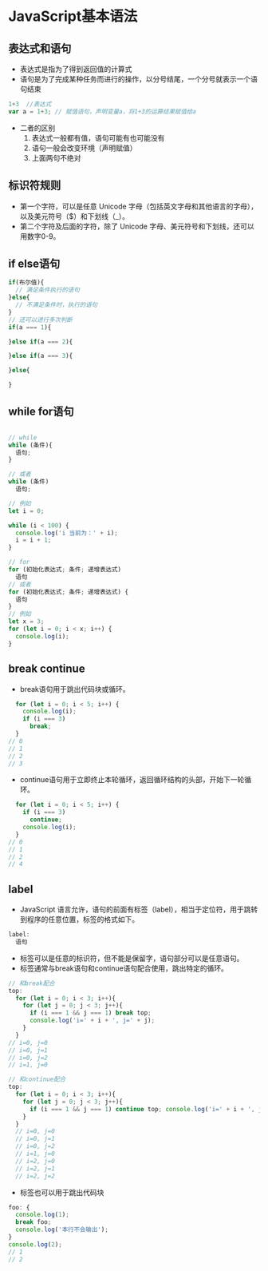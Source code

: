 # JavaScript基本语法

## 表达式和语句

* 表达式是指为了得到返回值的计算式
* 语句是为了完成某种任务而进行的操作，以分号结尾，一个分号就表示一个语句结束
```javascript
1+3  //表达式
var a = 1+3; // 赋值语句，声明变量a，将1+3的运算结果赋值给a
```
* 二者的区别
  1. 表达式一般都有值，语句可能有也可能没有
  2. 语句一般会改变环境（声明赋值）
  3. 上面两句不绝对

## 标识符规则

* 第一个字符，可以是任意 Unicode 字母（包括英文字母和其他语言的字母），以及美元符号（$）和下划线（_）。
* 第二个字符及后面的字符，除了 Unicode 字母、美元符号和下划线，还可以用数字0-9。
## if else语句

```javascript
if(布尔值){
  // 满足条件执行的语句
}else{
  // 不满足条件时，执行的语句
}
// 还可以进行多次判断
if(a === 1){

}else if(a === 2){

}else if(a === 3){

}else{

}
```
## while for语句

```javascript

// while
while (条件){
  语句;
}

// 或者
while (条件) 
  语句;

// 例如
let i = 0;

while (i < 100) {
  console.log('i 当前为：' + i);
  i = i + 1;
}

// for
for (初始化表达式; 条件; 递增表达式)
  语句
// 或者
for (初始化表达式; 条件; 递增表达式) {
  语句
}
// 例如
let x = 3;
for (let i = 0; i < x; i++) {
  console.log(i);
}
```
## break continue

* break语句用于跳出代码块或循环。
```javascript
  for (let i = 0; i < 5; i++) {
    console.log(i);
    if (i === 3)
      break;
  }
// 0
// 1
// 2
// 3
```
* continue语句用于立即终止本轮循环，返回循环结构的头部，开始下一轮循环。
```javascript
  for (let i = 0; i < 5; i++) {
    if (i === 3)
      continue;
    console.log(i);
  }
// 0
// 1
// 2
// 4
```

## label

* JavaScript 语言允许，语句的前面有标签（label），相当于定位符，用于跳转到程序的任意位置，标签的格式如下。
```javascript
label:
  语句
```
* 标签可以是任意的标识符，但不能是保留字，语句部分可以是任意语句。
* 标签通常与break语句和continue语句配合使用，跳出特定的循环。
```javascript
// 和break配合
top:
  for (let i = 0; i < 3; i++){
    for (let j = 0; j < 3; j++){
      if (i === 1 && j === 1) break top;
      console.log('i=' + i + ', j=' + j);
    }
  }
// i=0, j=0
// i=0, j=1
// i=0, j=2
// i=1, j=0

// 和continue配合
top: 
  for (let i = 0; i < 3; i++){ 
    for (let j = 0; j < 3; j++){ 
      if (i === 1 && j === 1) continue top; console.log('i=' + i + ', j=' + j); 
    } 
  } 
  // i=0, j=0 
  // i=0, j=1 
  // i=0, j=2 
  // i=1, j=0 
  // i=2, j=0 
  // i=2, j=1 
  // i=2, j=2
```
* 标签也可以用于跳出代码块
```javascript
foo: {
  console.log(1);
  break foo;
  console.log('本行不会输出');
}
console.log(2);
// 1
// 2
```